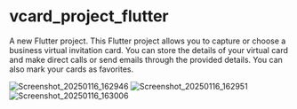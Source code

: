 # vcard_project_flutter

A new Flutter project.
This Flutter project allows you to capture or choose a business virtual invitation card. You can store the details of your virtual card and make direct calls or send emails through the provided details. You can also mark your cards as favorites.

![Screenshot_20250116_162946](https://github.com/user-attachments/assets/9a638c61-3dd4-48c9-b433-de6abd67374b)
![Screenshot_20250116_162951](https://github.com/user-attachments/assets/8b149f09-d7c0-4013-8058-434c251ed8b9)
![Screenshot_20250116_163006](https://github.com/user-attachments/assets/1b52c4ab-203d-4e92-ba6b-841b995246cc)


